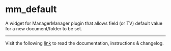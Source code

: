 # mm_default

A widget for ManagerManager plugin that allows field (or TV) default value for a new document/folder to be set.
___
Visit the following [link](http://code.divandesign.biz/modx/mm_default) to read the documentation, instructions & changelog.